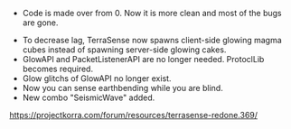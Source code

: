 - Code is made over from 0. Now it is more clean and most of the bugs are gone.

* To decrease lag, TerraSense now spawns client-side glowing magma cubes instead of spawning server-side glowing cakes.
* GlowAPI and PacketListenerAPI are no longer needed. ProtoclLib becomes required.
* Glow glitchs of GlowAPI no longer exist.
* Now you can sense earthbending while you are blind.
* New combo "SeismicWave" added.

https://projectkorra.com/forum/resources/terrasense-redone.369/

